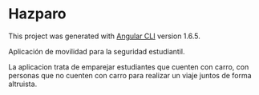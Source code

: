 # Hazparo

This project was generated with [Angular CLI](https://github.com/angular/angular-cli) version 1.6.5.

Aplicación de movilidad para la seguridad estudiantil.

La aplicacion trata de emparejar estudiantes que cuenten con carro, con personas que no cuenten con carro para realizar un viaje juntos de forma altruista.
